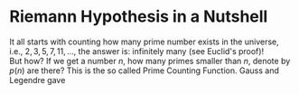 # Riemann Hypothesis in a Nutshell

It all starts with counting how many prime number exists in the universe, i.e., ${2,3,5,7,11,...}$, the answer is: infinitely many (see Euclid's proof)!
<br/>
But how? If we get a number $n$, how many primes smaller than $n$, denote by $p(n)$ are there?
This is the so called Prime Counting Function.
Gauss and Legendre gave
